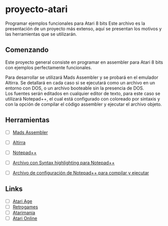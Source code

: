 # proyecto-atari
Programar ejemplos funcionales para Atari 8 bits
Este archivo es la presentación de un proyecto más extenso, aquí se presentan los motivos y las herramientas que se utilizarán.




## Comenzando

Este proyecto general consiste en programar en assembler para Atari 8 bits con ejemplos perfectamente funcionales.

Para desarrollar se utilizará Mads Assembler y se probará en el emulador Altirra. Se detallará en cada caso si se ejecutará como un archivo en un entorno con DOS, o un archivo booteable sin la presencia de DOS.  
Los fuentes serán editados en cualquier editor de texto, para este caso se utilizará Notepad++, el cual está configurado con coloreado por sintaxis y con la opción de compilar el código assembler y ejecutar el archivo objeto.

## Herramientas

- [ ] [Mads Assembler](https://mads.atari8.info/)
- [ ] [Altirra](https://www.virtualdub.org/altirra.html)
- [ ] [Notepad++](https://notepad-plus-plus.org/)
- [ ] [Archivo con Syntax highlighting para Notepad++]()
- [ ] [Archivo de configuración de Notepad++ para compilar y ejecutar](https://github.com/joltrar/proyecto-atari/blob/main/build_and_sun.bat)


## Links

- [ ] [Atari Age](https://atariage.com/)
- [ ] [Retrogames](https://retrogames.cl/)
- [ ] [Atarimania](https://www.atarimania.com/)
- [ ] [Atari Online](https://atarionline.pl/)
